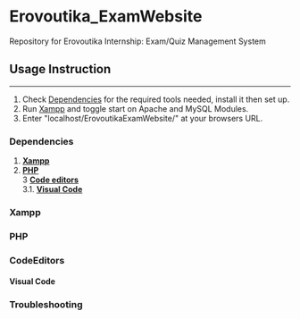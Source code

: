 # Erovoutika_ExamWebsite
Repository for Erovoutika Internship: Exam/Quiz Management System

## Usage Instruction
--------------
1. Check [Dependencies](#dependencies) for the required tools needed, install it then set up.
2. Run [Xampp](#xampp) and toggle start on Apache and MySQL Modules. 
3. Enter "localhost/ErovoutikaExamWebsite/" at your browsers URL.

### Dependencies 
1. **[Xampp](#xampp)** <br>
2. **[PHP](#php)** <br>
3 **[Code editors](#codeEditors)** <br>
3.1. **[Visual Code](#visual-code)** <br>


### Xampp

### PHP

### CodeEditors

#### Visual Code

### Troubleshooting
